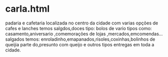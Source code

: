 # carla.html
padaria e cafetaria 
localizada no centro da cidade
com varias opções de cafes e lanches
temos salgdos,doces tipo:
bolos de vario tipos como:
casamento,aniversario ,comemorações de lojas ,mercados,emcomendas...
salgados temos:
enroladinho,emapanados,risoles,coxinhas,bolinhos de queijia parte do,presunto com queijo e outros tipos
entregas em toda a cidade.
